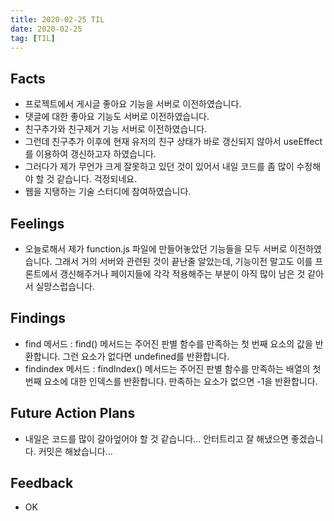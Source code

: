 ```yaml
---
title: 2020-02-25 TIL
date: 2020-02-25
tag: [TIL]
---
```


## Facts

- 프로젝트에서 게시글 좋아요 기능을 서버로 이전하였습니다.
- 댓글에 대한 좋아요 기능도 서버로 이전하였습니다.
- 친구추가와 친구제거 기능 서버로 이전하였습니다.
- 그런데 친구추가 이후에 현재 유저의 친구 상태가 바로 갱신되지 않아서 useEffect를 이용하여 갱신하고자 하였습니다.
- 그러다가 제가 무언가 크게 잘못하고 있던 것이 있어서 내일 코드를 좀 많이 수정해야 할 것 같습니다. 걱정되네요.
- 웹을 지탱하는 기술 스터디에 참여하였습니다.

## Feelings

- 오늘로해서 제가 function.js 파일에 만들어놓았던 기능들을 모두 서버로 이전하였습니다. 그래서 거의 서버와 관련된 것이 끝난줄 알았는데, 기능이전 말고도 이를 프론트에서 갱신해주거나 페이지들에 각각 적용해주는 부분이 아직 많이 남은 것 같아서 실망스럽습니다.

## Findings

- find 메서드 : find() 메서드는 주어진 판별 함수를 만족하는 첫 번째 요소의 값을 반환합니다. 그런 요소가 없다면 undefined를 반환합니다.
- findindex 메서드 : findIndex() 메서드는 주어진 판별 함수를 만족하는 배열의 첫 번째 요소에 대한 인덱스를 반환합니다. 만족하는 요소가 없으면 -1을 반환합니다.

## Future Action Plans

- 내일은 코드를 많이 갈아엎어야 할 것 같습니다... 안터트리고 잘 해냈으면 좋겠습니다. 커밋은 해놨습니다...

## Feedback

- OK
